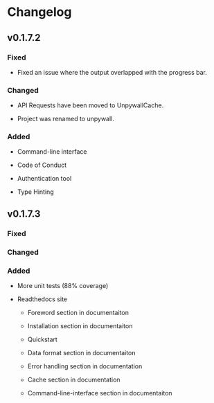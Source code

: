 # Changelog

## v0.1.7.2

### Fixed

- Fixed an issue where the output overlapped with the progress bar.

### Changed

- API Requests have been moved to UnpywallCache.

- Project was renamed to unpywall.

### Added

- Command-line interface

- Code of Conduct

- Authentication tool

- Type Hinting

## v0.1.7.3

### Fixed

### Changed

### Added

- More unit tests (88% coverage)

- Readthedocs site

  - Foreword section in documentaiton

  - Installation section in documentaiton

  - Quickstart

  - Data format section in documentaiton

  - Error handling section in documentation

  - Cache section in documentation

  - Command-line-interface section in documentaiton
